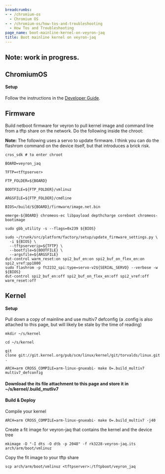```yaml
---
breadcrumbs:
- - /chromium-os
  - Chromium OS
- - /chromium-os/how-tos-and-troubleshooting
  - How Tos and Troubleshooting
page_name: boot-mainline-kernel-on-veyron-jaq
title: Boot mainline kernel on veyron-jaq
---
```


## Note: work in progress.

## ChromiumOS

#### Setup

Follow the instructions in the
[Developer Guide](/chromium-os/developer-library/guides/development/developer-guide/).

## Firmware

Build netboot firmware for veyron to pull kernel image and command line from a
tftp share on the network. Do the following inside the chroot:

**Note:** The following uses a servo to update firmware. I think you can do the
flashrom command on the device itself, but that introduces a brick risk.

```none
cros_sdk # to enter chroot
```

```none
BOARD=veyron_jaq
```

```none
TFTP=<tftpserver>
```

```none
FTP_FOLDER=${BOARD}
```

```none
BOOTFILE=${FTP_FOLDER}/vmlinuz
```

```none
ARGSFILE=${FTP_FOLDER}/cmdline
```

```none
BIOS=/build/${BOARD}/firmware/image.net.bin
```

```none
emerge-${BOARD} chromeos-ec libpayload depthcharge coreboot chromeos-bootimage
```

```none
sudo gbb_utility -s --flags=0x239 ${BIOS}
```

```none
sudo ~/trunk/src/platform/factory/setup/update_firmware_settings.py \
  -i ${BIOS} \
  --tftpserverip=${TFTP} \
  --bootfile=${BOOTFILE} \
  --argsfile=${ARGSFILE}
dut-control warm_reset:on spi2_buf_en:on spi2_buf_on_flex_en:on spi2_vref:pp1800
sudo flashrom -p ft2232_spi:type=servo-v2${SERIAL_SERVO} --verbose -w ${BIOS}
dut-control spi2_buf_en:off spi2_buf_on_flex_en:off spi2_vref:off warm_reset:off
```

## Kernel

#### Setup

Pull down a copy of mainline and use multiv7 defconfig (a .config is also
attached to this page, but will likely be stale by the time of reading)

```none
mkdir ~/s/kernel
```

```none
cd ~/s/kernel
```

```none
git clone git://git.kernel.org/pub/scm/linux/kernel/git/torvalds/linux.git .
```

```none
ARCH=arm CROSS_COMPILE=arm-linux-gnueabi- make O=.build_multiv7 multiv7_defconfig
```

#### Download the its file attachment to this page and store it in ~/s/kernel/.build_mutliv7

#### Build & Deploy

Compile your kernel

```none
ARCH=arm CROSS_COMPILE=arm-linux-gnueabi- make O=.build_multiv7 -j40
```

Create a fit image for veyron-jaq that contains the kernel and the device tree

```none
mkimage -D "-I dts -O dtb -p 2048" -f rk3228-veyron-jaq.its arch/arm/boot/vmlinuz
```

Copy the fit image to your tftp share

```none
scp arch/arm/boot/vmlinuz <tftpserver>:/tftpboot/veyron_jaq
```
